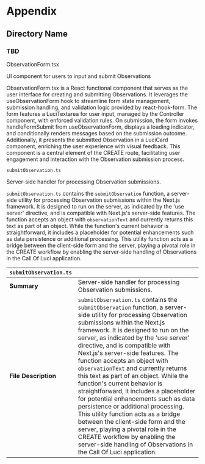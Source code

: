 # Appendix

## Directory Name

### TBD

ObservationForm.tsx

UI component for users to input and submit Observations

ObservationForm.tsx is a React functional component that serves as the user interface for creating
and submitting Observations. It leverages the useObservationForm hook to streamline form state
management, submission handling, and validation logic provided by react-hook-form. The form features
a LuciTextarea for user input, managed by the Controller component, with enforced validation rules.
On submission, the form invokes handleFormSubmit from useObservationForm, displays a loading
indicator, and conditionally renders messages based on the submission outcome. Additionally, it
presents the submitted Observation in a LuciCard component, enriching the user experience with
visual feedback. This component is a central element of the CREATE route, facilitating user
engagement and interaction with the Observation submission process.

`submitObservation.ts`

Server-side handler for processing Observation submissions.

`submitObservation.ts` contains the `submitObservation` function, a server-side utility for
processing Observation submissions within the Next.js framework. It is designed to run on the
server, as indicated by the 'use server' directive, and is compatible with Next.js's server-side
features. The function accepts an object with `observationText` and currently returns this text as
part of an object. While the function's current behavior is straightforward, it includes a
placeholder for potential enhancements such as data persistence or additional processing. This
utility function acts as a bridge between the client-side form and the server, playing a pivotal
role in the CREATE workflow by enabling the server-side handling of Observations in the Call Of Luci
application.

| `submitObservation.ts` |                                                                                                                                                                                                                                                                                                                                                                                                                                                                                                                                                                                                                                                                                                                                                                                                            |
| ---------------------- | ---------------------------------------------------------------------------------------------------------------------------------------------------------------------------------------------------------------------------------------------------------------------------------------------------------------------------------------------------------------------------------------------------------------------------------------------------------------------------------------------------------------------------------------------------------------------------------------------------------------------------------------------------------------------------------------------------------------------------------------------------------------------------------------------------------- |
| **Summary**            | Server-side handler for processing Observation submissions.                                                                                                                                                                                                                                                                                                                                                                                                                                                                                                                                                                                                                                                                                                                                                |
| **File Description**   | `submitObservation.ts` contains the `submitObservation` function, a server-side utility for processing Observation submissions within the Next.js framework. It is designed to run on the server, as indicated by the 'use server' directive, and is compatible with Next.js's server-side features. The function accepts an object with `observationText` and currently returns this text as part of an object. While the function's current behavior is straightforward, it includes a placeholder for potential enhancements such as data persistence or additional processing. This utility function acts as a bridge between the client-side form and the server, playing a pivotal role in the CREATE workflow by enabling the server-side handling of Observations in the Call Of Luci application. |
